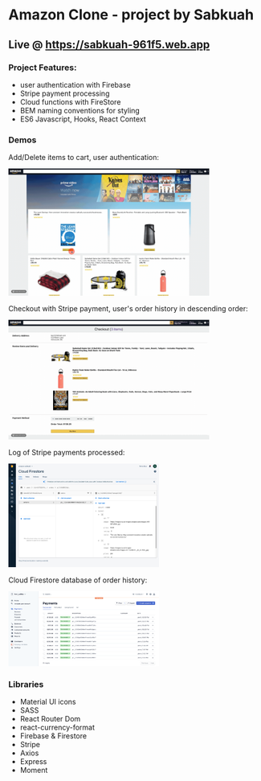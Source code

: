 # Amazon Clone - project by Sabkuah

## Live @ https://sabkuah-961f5.web.app

### Project Features: 
- user authentication with Firebase
- Stripe payment processing
- Cloud functions with FireStore
- BEM naming conventions for styling
- ES6 Javascript, Hooks, React Context

### Demos

Add/Delete items to cart, user authentication:

<img src="public/amazon-1.gif" alt="Screen Capture of amazon-clone" width="400px" />


Checkout with Stripe payment, user's order history in descending order:

<img src="public/amazon-2.gif" alt="Screen Capture of amazon-clone" width="400px" />

Log of Stripe payments processed:

<img src="public/amazon-3.png" alt="Screen Capture of amazon-clone" width="300px" />

Cloud Firestore database of order history:

<img src="public/amazon-4.png" alt="Screen Capture of amazon-clone" width="300px" />



### Libraries

- Material UI icons
- SASS
- React Router Dom
- react-currency-format
- Firebase & Firestore
- Stripe
- Axios
- Express
- Moment
